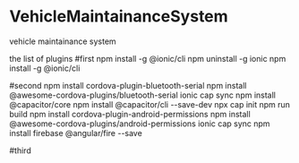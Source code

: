 # VehicleMaintainanceSystem
vehicle maintainance system


the list of plugins 
#first 
npm install -g @ionic/cli
 npm uninstall -g ionic
npm install -g @ionic/cli


#second 
 npm install cordova-plugin-bluetooth-serial 
npm install @awesome-cordova-plugins/bluetooth-serial 
ionic cap sync
npm install @capacitor/core
npm install @capacitor/cli --save-dev
npx cap init
npm run build
npm install cordova-plugin-android-permissions 
npm install @awesome-cordova-plugins/android-permissions 
ionic cap sync
npm install firebase @angular/fire --save

#third

